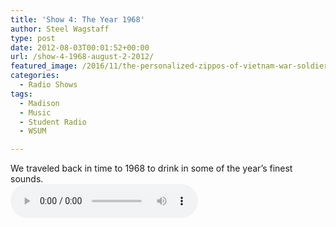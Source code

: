 ```yaml
---
title: 'Show 4: The Year 1968'
author: Steel Wagstaff
type: post
date: 2012-08-03T00:01:52+00:00
url: /show-4-1968-august-2-2012/
featured_image: /2016/11/the-personalized-zippos-of-vietnam-war-soldiers-24-e1399049618984-300x200.jpg
categories:
  - Radio Shows
tags:
  - Madison
  - Music
  - Student Radio
  - WSUM

---
```

We traveled back in time to 1968 to drink in some of the year&#8217;s finest sounds.  
<audio controls src="http://dl.dropbox.com/u/78766980/04%201968%20(Show%204_%20August%202%2C%202012).mp3"></audio>